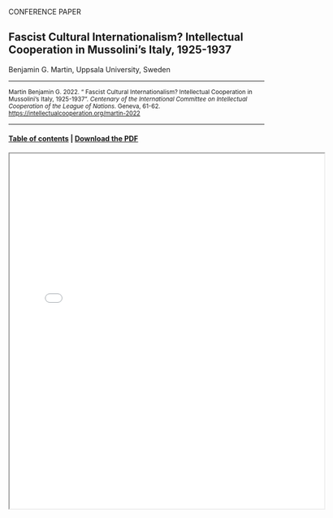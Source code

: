 CONFERENCE PAPER

## Fascist Cultural Internationalism? Intellectual Cooperation in Mussolini’s Italy, 1925-1937

Benjamin G. Martin, Uppsala University, Sweden

<hr>

<small>Martin Benjamin G. 2022. “ Fascist Cultural Internationalism? Intellectual Cooperation in Mussolini’s Italy, 1925-1937”. _Centenary of the International Committee on Intellectual Cooperation of the League of Nations_. Geneva, 61-62. https://intellectualcooperation.org/martin-2022</small>

<hr>

#### [Table of contents](/book-of-abstracts-2022) |  [Download the PDF](/files/martin-2022.pdf) 

<iframe src="files/martin-2022.pdf" width="620px" height="700px">

  
  
